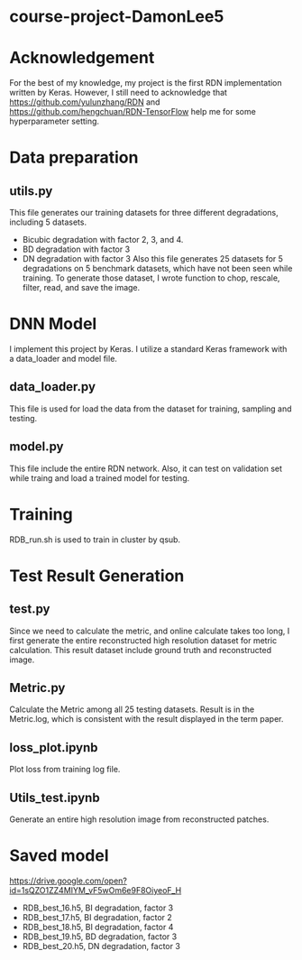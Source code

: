 # course-project-DamonLee5
# Acknowledgement
For the best of my knowledge, my project is the first RDN implementation written by Keras. However, I still need to acknowledge that https://github.com/yulunzhang/RDN and https://github.com/hengchuan/RDN-TensorFlow help me for some hyperparameter setting.

# Data preparation
## utils.py
This file generates our training datasets for three different degradations, including 5 datasets.
  - Bicubic degradation with factor 2, 3, and 4.
  - BD degradation with factor 3
  - DN degradation with factor 3
Also this file generates 25 datasets for 5 degradations on 5 benchmark datasets, which have not been seen while training.
To generate those dataset, I wrote function to chop, rescale, filter, read, and save the image.

# DNN Model
I implement this project by Keras. I utilize a standard Keras framework with a data_loader and model file.
## data_loader.py
This file is used for load the data from the dataset for training, sampling and testing.
## model.py
This file include the entire RDN network. Also, it can test on validation set while traing and load a trained model for testing.

# Training
RDB_run.sh is used to train in cluster by qsub.

# Test Result Generation
## test.py
Since we need to calculate the metric, and online calculate takes too long, I first generate the entire reconstructed high resolution dataset for metric calculation. This result dataset include ground truth and reconstructed image.

## Metric.py
Calculate the Metric among all 25 testing datasets. Result is in the Metric.log, which is consistent with the result displayed in the term paper.

## loss_plot.ipynb
Plot loss from training log file.

## Utils_test.ipynb
Generate an entire high resolution image from reconstructed patches.

# Saved model
https://drive.google.com/open?id=1sQZO1ZZ4MIYM_vF5wOm6e9F8OiyeoF_H
- RDB_best_16.h5, BI degradation, factor 3
- RDB_best_17.h5, BI degradation, factor 2
- RDB_best_18.h5, BI degradation, factor 4
- RDB_best_19.h5, BD degradation, factor 3
- RDB_best_20.h5, DN degradation, factor 3
